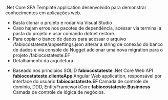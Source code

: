 .Net Core SPA Template application desenvolvido para demonstrar conhecimentos em aplicações web. 
- Basta clonar o projeto e rodar via Visual Studio 
- Caso hajam erros nos pacotes de dependência, acessar via terminal a pasta do projeto e usar comando dotnet restore.
- Para copiar o banco de dados para acessar o arquivo /fabiocostateste/appsettings.json alterar a string de conexão do banco de dados e via console do Nugget adcionar uma nova migration para o projeto /fabiocostateste.EF 
- Detalhamento da arquitetura
* Baseado nos príncipios SOLID 
<strong> fabiocostateste </strong>
.Net Core Web API
<strong> fabiocostateste.clienteApp </strong>
Angular Web application, responsável por interface do usuário
<strong> fabiocostateste.EF </strong>
Camada de controle de domínio, DDD, EntityFrameworkCore
<strong> fabiocostateste.Businness </strong>
Camada de controle de lógica de negócios.
